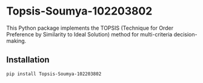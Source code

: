 # Topsis-Soumya-102203802

This Python package implements the TOPSIS (Technique for Order Preference by Similarity to Ideal Solution) method for multi-criteria decision-making.

## Installation

```bash
pip install Topsis-Soumya-102203802
